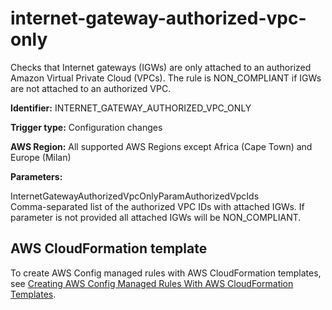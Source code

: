 # internet\-gateway\-authorized\-vpc\-only<a name="internet-gateway-authorized-vpc-only"></a>

Checks that Internet gateways \(IGWs\) are only attached to an authorized Amazon Virtual Private Cloud \(VPCs\)\. The rule is NON\_COMPLIANT if IGWs are not attached to an authorized VPC\. 

**Identifier:** INTERNET\_GATEWAY\_AUTHORIZED\_VPC\_ONLY

**Trigger type:** Configuration changes 

**AWS Region:** All supported AWS Regions except Africa \(Cape Town\) and Europe \(Milan\)

**Parameters:**

 InternetGatewayAuthorizedVpcOnlyParamAuthorizedVpcIds  
Comma\-separated list of the authorized VPC IDs with attached IGWs\. If parameter is not provided all attached IGWs will be NON\_COMPLIANT\. 

## AWS CloudFormation template<a name="w24aac11c29c17d233c15"></a>

To create AWS Config managed rules with AWS CloudFormation templates, see [Creating AWS Config Managed Rules With AWS CloudFormation Templates](aws-config-managed-rules-cloudformation-templates.md)\.